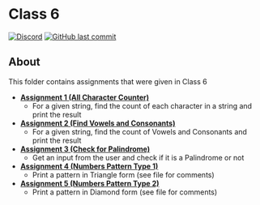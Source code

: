 # Class 6

[![Discord](https://img.shields.io/discord/987926559480512542?label=discord)](https://discord.gg/R2g75R52GX)
[![GitHub last commit](https://img.shields.io/github/last-commit/archangel4031/PythonClassAssignments?color=%23f54242)](https://github.com/archangel4031/PythonClassAssignments)

## About
This folder contains assignments that were given in Class 6

- **[Assignment 1 (All Character Counter)](https://github.com/archangel4031/PythonClassAssignments/blob/master/Quarter1/Class6/Class6_Assignment1_CharacterCounter.py)**
	- For a given string, find the count of each character in a string and print the result
- **[Assignment 2 (Find Vowels and Consonants)](https://github.com/archangel4031/PythonClassAssignments/blob/master/Quarter1/Class6/Class6_Assignment2_VowelsConsonants.py)**
	- For a given string, find the count of Vowels and Consonants and print the result
- **[Assignment 3 (Check for Palindrome)](https://github.com/archangel4031/PythonClassAssignments/blob/master/Quarter1/Class6/Class6_Assignment3_PalindromeChecker.py)**
	- Get an input from the user and check if it is a Palindrome or not
- **[Assignment 4 (Numbers Pattern Type 1)](https://github.com/archangel4031/PythonClassAssignments/blob/master/Quarter1/Class6/Class6_Assignment4_PatternPrint.py)**
	- Print a pattern in Triangle form (see file for comments)
- **[Assignment 5 (Numbers Pattern Type 2)](https://github.com/archangel4031/PythonClassAssignments/blob/master/Quarter1/Class6/Class6_Assignment5_DiamondPattern.py)**
	- Print a pattern in Diamond form (see file for comments)

